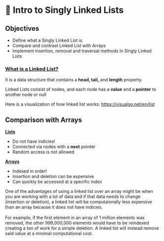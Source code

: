 # 📝 Intro to Singly Linked Lists

## Objectives

- Define what a Singly Linked List is. 
- Compare and contrast Linked List with Arrays
- Implement insertion, removal and traversal methods in Singly Linked Lists

### <u>What is a Linked List?</u>
It is a data structure that contains a **head, tail,** and **length** property.

Linked Lists consist of nodes, and each node has a **value** and a **pointer** to another node or null

Here is a visualization of how linked list works:
 https://visualgo.net/en/list

## Comparison with Arrays

<u>**Lists**</u>
- Do not have indicies!
- Connected via nodes with a **next** pointer
- Random access is not allowed

<u>**Arrays**</u>

- Indexed in order!
- Insertion and deletion can be expensive
- Can quickly be accessed at a specific index

One of the advantages of using a linked list over an array might be when you are working with a lot of data and if that data needs to change (insertion or deletion), a linked list will be computaionally less expensive than an array because it does not have indicies.</br></br> 
For example, if the first element in an array of 1 million elements was removed, the other 999,000,000 elements would have to be reindexed creating a ton of work for a simple deletion. A linked list will instead remove said value at a minimal computational cost.

